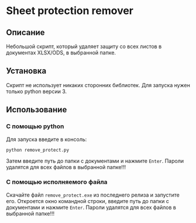 # Sheet protection remover
## Описание
Небольшой скрипт, который удаляет защиту со всех листов в документах XLSX/ODS, в выбранной папке.
## Установка
Скрипт не использует никаких сторонних библиотек. Для запуска нужен только python версии 3.
## Использование
### С помощью python
Для запуска введите в консоль:
```
python remove_protect.py
```
Затем введите путь до папки с документами и нажмите `Enter`. Пароли удалятся для всех файлов в выбранной папке!!!
### С помощью исполняемого файла
Скачайте файл `remove_protect.exe` из последнего релиза и запустите его.
Откроется окно командной строки, введите путь до папки с документами и нажмите `Enter`. Пароли удалятся для всех файлов в выбранной папке!!!
